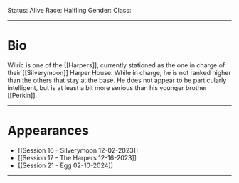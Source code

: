 Status: Alive
Race: Halfling
Gender: 
Class: 

---
# Bio

Wilric is one of the [[Harpers]], currently stationed as the one in charge of their [[Silverymoon]] Harper House. While in charge, he is not ranked higher than the others that stay at the base. He does not appear to be particularly intelligent, but is at least a bit more serious than his younger brother [[Perkin]].

---
# Appearances

- [[Session 16 - Silverymoon 12-02-2023]]
- [[Session 17 - The Harpers 12-16-2023]]
- [[Session 21 - Egg 02-10-2024]]

---

